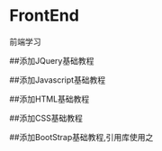 # FrontEnd
前端学习


##添加JQuery基础教程


##添加Javascript基础教程


##添加HTML基础教程

##添加CSS基础教程

##添加BootStrap基础教程,引用库使用之